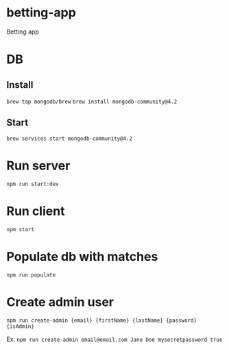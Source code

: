 # betting-app
Betting app



# DB
## Install
`brew tap mongodb/brew`
`brew install mongodb-community@4.2`

## Start
`brew services start mongodb-community@4.2`

# Run server
`npm run start:dev`

# Run client
`npm start`

# Populate db with matches
`npm run populate`

# Create admin user
`npm run create-admin {email} {firstName} {lastName} {password} {isAdmin}`

Ex: `npm run create-admin email@email.com Jane Doe mysecretpassword true`